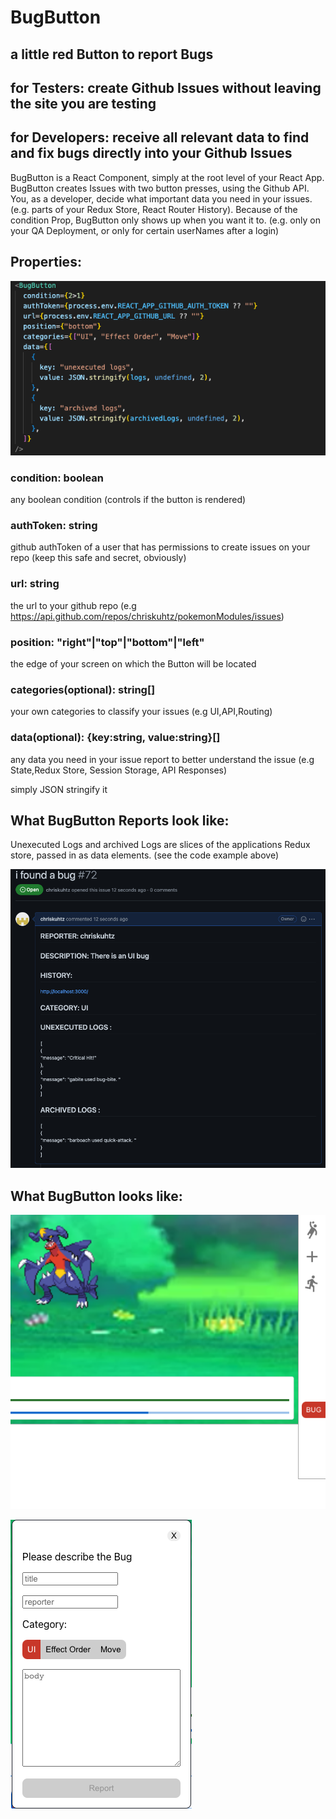 # BugButton
## a little red Button to report Bugs
## for Testers: create Github Issues without leaving the site you are testing
## for Developers: receive all relevant data to find and fix bugs directly into your Github Issues

BugButton is a React Component, simply at the root level of your React App.
BugButton creates Issues with two button presses, using the Github API.
You, as a developer, decide what important data you need in your issues. (e.g. parts of your Redux Store, React Router History).
Because of the condition Prop, BugButton only shows up when you want it to. (e.g. only on your QA Deployment, or only for certain userNames after a login)


## Properties:

![](codeExample.png)

### condition: boolean

any boolean condition (controls if the button is rendered)

### authToken: string 

github authToken of a user that has permissions to create issues on your repo (keep this safe and secret, obviously)

### url: string

the url to your github repo (e.g https://api.github.com/repos/chriskuhtz/pokemonModules/issues)

### position: "right"|"top"|"bottom"|"left"

the edge of your screen on which the Button will be located

### categories(optional): string[]

your own categories to classify your issues (e.g UI,API,Routing)

### data(optional): {key:string, value:string}[]

any data you need in your issue report to better understand the issue (e.g State,Redux Store, Session Storage, API Responses)

simply JSON stringify it


## What BugButton Reports look like:

Unexecuted Logs and archived Logs are slices of the applications Redux store, passed in as data elements. (see the code example above)


![](reportExample.png)

## What BugButton looks like:

![](buttonExample.png)

![](bugButtonScreen.png)




